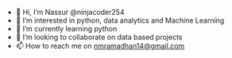 - 👋 Hi, I’m Nassur @ninjacoder254
- 👀 I’m interested in python, data analytics and Machine Learning
- 🌱 I’m currently learning python
- 💞️ I’m looking to collaborate on data based projects
- 📫 How to reach me on nmramadhan14@gmail.com

<!---
ninjacoder254/ninjacoder254 is a ✨ special ✨ repository because its `README.md` (this file) appears on your GitHub profile.
You can click the Preview link to take a look at your changes.
--->
